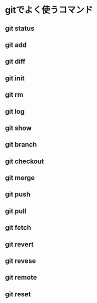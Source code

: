 

# gitでよく使うコマンド

## git status  

## git add

## git diff

## git init

## git rm

## git log

## git show

## git branch

## git checkout

## git merge

## git push

## git pull

## git fetch

## git revert

## git revese

## git remote

## git reset



